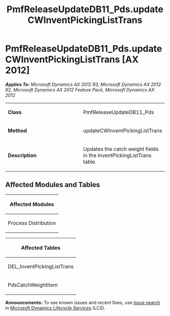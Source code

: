 ﻿---
title: PmfReleaseUpdateDB11_Pds.updateCWInventPickingListTrans
TOCTitle: PmfReleaseUpdateDB11_Pds.updateCWInventPickingListTrans
ms:assetid: 6f50712d-a970-4eae-c68c-c4a088c4e079
ms:mtpsurl: https://msdn.microsoft.com/en-us/library/JJ685759(v=AX.60)
ms:contentKeyID: 49708960
ms.date: 05/18/2015
mtps_version: v=AX.60
---

# PmfReleaseUpdateDB11\_Pds.updateCWInventPickingListTrans [AX 2012]


_**Applies To:** Microsoft Dynamics AX 2012 R3, Microsoft Dynamics AX 2012 R2, Microsoft Dynamics AX 2012 Feature Pack, Microsoft Dynamics AX 2012_

<table>
<colgroup>
<col style="width: 50%" />
<col style="width: 50%" />
</colgroup>
<tbody>
<tr class="odd">
<td><p><strong>Class</strong></p></td>
<td><p>PmfReleaseUpdateDB11_Pds</p></td>
</tr>
<tr class="even">
<td><p><strong>Method</strong></p></td>
<td><p>updateCWInventPickingListTrans</p></td>
</tr>
<tr class="odd">
<td><p><strong>Description</strong></p></td>
<td><p>Updates the catch weight fields in the InventPickingListTrans table.</p></td>
</tr>
</tbody>
</table>


## Affected Modules and Tables

<table>
<colgroup>
<col style="width: 100%" />
</colgroup>
<thead>
<tr class="header">
<th><p>Affected Modules</p></th>
</tr>
</thead>
<tbody>
<tr class="odd">
<td><p>Process Distribution</p></td>
</tr>
</tbody>
</table>


<table>
<colgroup>
<col style="width: 100%" />
</colgroup>
<thead>
<tr class="header">
<th><p>Affected Tables</p></th>
</tr>
</thead>
<tbody>
<tr class="odd">
<td><p>DEL_InventPickingListTrans</p></td>
</tr>
<tr class="even">
<td><p>PdsCatchWeightItem</p></td>
</tr>
</tbody>
</table>

  
**Announcements:** To see known issues and recent fixes, use [Issue search](http://go.microsoft.com/fwlink/?linkid=389258) in [Microsoft Dynamics Lifecycle Services](http://go.microsoft.com/fwlink/?linkid=306505) (LCS).

